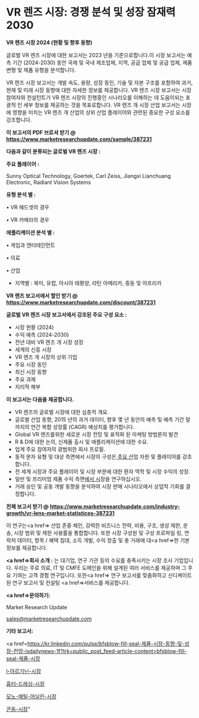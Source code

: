 # VR 렌즈 시장: 경쟁 분석 및 성장 잠재력 2030

<strong>VR 렌즈 시장 2024 (현황 및 향후 동향)</strong>

글로벌 VR 렌즈 시장에 대한 보고서는 2023 년을 기준으로합니다.이 시장 보고서는 예측 기간 (2024-2030) 동안 국제 및 국내 제조업체, 지역, 공급 업체 및 공급 업체, 제품 변형 및 제품 유형을 분석합니다.

VR 렌즈 시장 보고서는 개발 속도, 용량, 성장 동인, 기술 및 자본 구조를 포함하여 과거, 현재 및 미래 시장 동향에 대한 자세한 정보를 제공합니다. VR 렌즈 시장 보고서는 시장 참여자와 컨설턴트가 VR 렌즈 시장의 진행중인 시나리오를 이해하는 데 도움이되는 포괄적 인 세부 정보를 제공하는 것을 목표로합니다. VR 렌즈 개 시장 산업 보고서는 시장에 영향을 미치는 VR 렌즈 개 산업의 상위 산업 플레이어와 관련된 중요한 구성 요소를 강조합니다.



<strong>이 보고서의 PDF 브로셔 받기 @ <a href=https://www.marketresearchupdate.com/sample/387231>https://www.marketresearchupdate.com/sample/387231</a></strong>



<strong>다음과 같이 분류되는 글로벌 VR 렌즈 시장 :</strong>



<strong>주요 플레이어 :</strong>

Sunny Optical Technology, Goertek, Carl Zeiss, Jiangxi Lianchuang Electronic, Radiant Vision Systems



<strong>유형 분석 별 :</strong>

• VR 헤드셋의 경우

• VR 카메라의 경우



<strong>애플리케이션 분석 별 :</strong>

• 게임과 엔터테인먼트

• 의료

• 산업

<ul>
  <li>지역별 : 북미, 유럽, 아시아 태평양, 라틴 아메리카, 중동 및 아프리카</li>
</ul>


<strong>VR 렌즈 보고서에서 할인 받기 @ <a href=https://www.marketresearchupdate.com/discount/387231>https://www.marketresearchupdate.com/discount/387231</a></strong>



<strong>글로벌 VR 렌즈 시장 보고서에서 강조된 주요 구성 요소 :</strong>
<ul>
  <li>시장 현황 (2024)</li>
  <li>수익 예측 (2024-2030)</li>
  <li>전년 대비 VR 렌즈 개 시장 성장</li>
  <li>세계의 신흥 시장</li>
  <li>VR 렌즈 개 시장의 상위 기업</li>
  <li>주요 시장 동인</li>
  <li>최신 시장 동향</li>
  <li>주요 과제</li>
  <li>지리적 해부</li>
</ul>


<strong>이 보고서는 다음을 제공합니다.</strong>
<ul>
  <li>VR 렌즈의 글로벌 시장에 대한 심층적 개요.</li>
  <li>글로벌 산업 동향, 2015 년의 과거 데이터, 향후 몇 년 동안의 예측 및 예측 기간 말까지의 연간 복합 성장률 (CAGR) 예상치를 평가합니다.</li>
  <li>Global VR 렌즈를위한 새로운 시장 전망 및 표적화 된 마케팅 방법론의 발견</li>
  <li>R &amp; D에 대한 논의, 신제품 출시 및 애플리케이션에 대한 수요.</li>
  <li>업계 주요 참여자의 광범위한 회사 프로필.</li>
  <li>동적 분자 유형 및 대상 측면에서 시장의 구성은<a href=> 주요 산</a>업 자원 및 플레이어를 강조합니다.</li>
  <li>전 세계 시장과 주요 플레이어 및 시장 부문에 대한 환자 역학 및 시장 수익의 성장.</li>
  <li>일반 및 프리미엄 제품 수익 측면<a href=>에서 시</a>장을 연구하십시오.</li>
  <li>거래 승인 및 공동 개발 동향을 분석하여 시장 판매 시나리오에서 상업적 기회를 결정합니다.</li>
</ul>



<strong>전체 보고서 받기 @ <a href=https://www.marketresearchupdate.com/industry-growth/vr-lens-market-statistices-387231>https://www.marketresearchupdate.com/industry-growth/vr-lens-market-statistices-387231</a></strong>

이 연구는<a href=> 산업 존중</a> 체인, 강력한 비즈니스 전략, 비용, 구조, 생성 제한, 운송, 시장 범위 및 제한 사용률을 통합합니다. 또한 시장 구성원 및 구성 프로파일 링, 연락처 데이터, 항목 / 혜택 침대, 소득 개발, 수익 창출 및 총 거래에 대<a href=>한 기본 </a>정보를 제공합니다.



<strong><a href=>회사 소</a>개 :</strong>
는 대기업, 연구 기관 등의 수요를 충족시키는 시장 조사 기업입니다. 우리는 주로 의료, IT 및 CMFE 도메인을 위해 설계된 여러 서비스를 제공하며 그 주요 기여는 고객 경험 연구입니다. 또한<a href=> 연구 보</a>고서를 맞춤화하고 신디케이트 된 연구 보고서 및 컨설팅 <a href=>서비스</a>를 제공합니다.



<strong><a href=>문의하기:</a></strong>

Market Research Update

sales@marketresearchupdate.com



<strong>기타 보고서:</strong>

<a href=https://kr.linkedin.com/pulse/bfsblow-fill-seal-제품-시장-동향-및-성장-전망-isdailynews-1f?trk=public_post_feed-article-content>bfsblow-fill-seal-제품-시장</a>

<a href=https://www.linkedin.com/pulse/l-아르기닌-시장-진입-전략-및-위험-평가2029년-trend-tracking-tips-360-analysis-kqcaf/>l-아르기닌-시장</a>

<a href=https://www.linkedin.com/pulse/흉터-드레싱-시장-진입-전략-및-위험-평가2029년-market-matrix-musings-analysis-etasf/>흉터-드레싱-시장</a>

<a href=https://www.linkedin.com/pulse/모노-메틸-아닐린-시장-진입-전략-및-위험-평가2029년-data-dive-diaries-24-analysis-w5pof/>모노-메틸-아닐린-시장</a>

<a href=https://www.linkedin.com/pulse/콘돔-시장-규모-및-성장-2023-consumer-connection-compendium-ana-1crsc/>콘돔-시장</a>"
